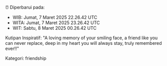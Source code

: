 ⏰ Diperbarui pada:
- WIB: Jumat, 7 Maret 2025 22.26.42 UTC
- WITA: Jumat, 7 Maret 2025 23.26.42 UTC
- WIT: Sabtu, 8 Maret 2025 00.26.42 UTC

Kutipan Inspiratif:
"A loving memory of your smiling face, a friend like you can never replace, deep in my heart you will always stay, truly remembered ever!!"


Kategori: friendship

